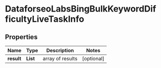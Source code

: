 # DataforseoLabsBingBulkKeywordDifficultyLiveTaskInfo


## Properties

| Name | Type | Description | Notes |
|------------ | ------------- | ------------- | -------------|
**result** | **List<DataforseoLabsBingBulkKeywordDifficultyLiveResultInfo>** | array of results |[optional]|